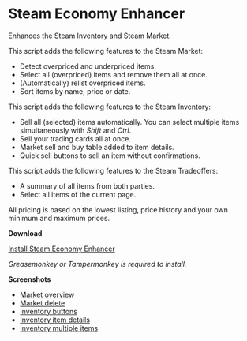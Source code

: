 # Steam Economy Enhancer

Enhances the Steam Inventory and Steam Market.

This script adds the following features to the Steam Market:

*    Detect overpriced and underpriced items.
*    Select all (overpriced) items and remove them all at once.
*    (Automatically) relist overpriced items.
*    Sort items by name, price or date.

This script adds the following features to the Steam Inventory:

*    Sell all (selected) items automatically. You can  select multiple items simultaneously with *Shift* and *Ctrl*.
*    Sell your trading cards all at once.
*    Market sell and buy table added to item details.
*    Quick sell buttons to sell an item without confirmations.

This script adds the following features to the Steam Tradeoffers:

*    A summary of all items from both parties.
*    Select all items of the current page.

All pricing is based on the lowest listing, price history and your own minimum and maximum prices.

**Download**

[Install Steam Economy Enhancer](https://raw.githubusercontent.com/Nuklon/Steam-Economy-Enhancer/master/code.user.js)

*Greasemonkey or Tampermonkey is required to install.*

**Screenshots**

*    [Market overview](http://i.imgur.com/PIkDmor.png)
*    [Market delete](http://i.imgur.com/iFoVRhZ.png)
*    [Inventory buttons](http://i.imgur.com/i3xQ6gl.png)
*    [Inventory item details](http://i.imgur.com/9qrrcTP.png)
*    [Inventory multiple items](http://i.imgur.com/FzNN8Q8.png)
